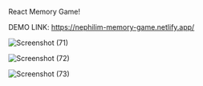 React Memory Game!

DEMO LINK: https://nephilim-memory-game.netlify.app/

![Screenshot (71)](https://github.com/13Nephilimm/react-memory-game/assets/105174357/48476b15-77e1-46d1-9a93-2500f08c27a0)

![Screenshot (72)](https://github.com/13Nephilimm/react-memory-game/assets/105174357/c133000d-abfe-46db-b617-8b23f3db23d7)

![Screenshot (73)](https://github.com/13Nephilimm/react-memory-game/assets/105174357/5ab3b808-3d94-4368-97d4-449565ef6f51)
